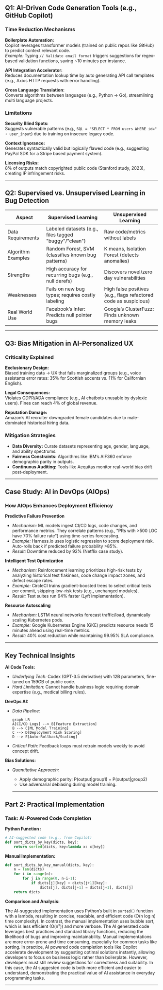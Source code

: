 ## Q1: AI-Driven Code Generation Tools (e.g., GitHub Copilot)

### Time Reduction Mechanisms

**Boilerplate Automation:**  
Copilot leverages transformer models (trained on public repos like GitHub) to predict context relevant code.  
*Example:* Typing `// Validate email format` triggers suggestions for regex-based validation functions, saving ~10 minutes per instance.

**API Integration Accelerator:**  
Reduces documentation lookup time by auto generating API call templates (e.g., Axios HTTP requests with error handling).

**Cross Language Translation:**  
Converts algorithms between languages (e.g., Python → Go), streamlining multi language projects.

### Limitations

**Security Blind Spots:**  
Suggests vulnerable patterns (e.g., `SQL = "SELECT * FROM users WHERE id=" + user_input`) due to training on insecure legacy code.

**Context Ignorance:**  
Generates syntactically valid but logically flawed code (e.g., suggesting PayPal SDK for a Stripe based payment system).

**Licensing Risks:**  
8% of outputs match copyrighted public code (Stanford study, 2023), creating IP infringement risks.

---

## Q2: Supervised vs. Unsupervised Learning in Bug Detection

| Aspect              | Supervised Learning                                    | Unsupervised Learning                        |
|---------------------|-------------------------------------------------------|----------------------------------------------|
| Data Requirements   | Labeled datasets (e.g., files tagged "buggy"/"clean") | Raw code/metrics without labels              |
| Algorithm Examples  | Random Forest, SVM (classifies known bug patterns)    | K means, Isolation Forest (detects anomalies)|
| Strengths           | High accuracy for recurring bugs (e.g., null derefs)  | Discovers novel/zero day vulnerabilities     |
| Weaknesses          | Fails on new bug types; requires costly labeling       | High false positives (e.g., flags refactored code as suspicious) |
| Real World Use      | Facebook’s Infer: Predicts null pointer bugs          | Google’s ClusterFuzz: Finds unknown memory leaks |

---

## Q3: Bias Mitigation in AI-Personalized UX

### Criticality Explained

**Exclusionary Design:**  
Biased training data → UX that fails marginalized groups (e.g., voice assistants error rates: 35% for Scottish accents vs. 11% for Californian English).

**Legal Consequences:**  
Violates GDPR/ADA compliance (e.g., AI chatbots unusable by dyslexic users). Fines can reach 4% of global revenue.

**Reputation Damage:**  
Amazon’s AI recruiter downgraded female candidates due to male-dominated historical hiring data.

### Mitigation Strategies

- **Data Diversity:** Curate datasets representing age, gender, language, and ability spectrums.
- **Fairness Constraints:** Algorithms like IBM’s AIF360 enforce demographic parity in outputs.
- **Continuous Auditing:** Tools like Aequitas monitor real-world bias drift post-deployment.

---

## Case Study: AI in DevOps (AIOps)

### How AIOps Enhances Deployment Efficiency

**Predictive Failure Prevention**  
- *Mechanism:* ML models ingest CI/CD logs, code changes, and performance metrics. They correlate patterns (e.g., "PRs with >500 LOC have 70% failure rate") using time-series forecasting.
- *Example:* Harness.io uses logistic regression to score deployment risk. Auto-rolls back if predicted failure probability >85%.  
- *Result:* Downtime reduced by 92% (Netflix case study).

**Intelligent Test Optimization**  
- *Mechanism:* Reinforcement learning prioritizes high-risk tests by analyzing historical test flakiness, code change impact zones, and defect escape rates.
- *Example:* CircleCI trains gradient-boosted trees to select critical tests per commit, skipping low-risk tests (e.g., unchanged modules).  
- *Result:* Test suites run 64% faster (Lyft implementation).

**Resource Autoscaling**  
- *Mechanism:* LSTM neural networks forecast traffic/load, dynamically scaling Kubernetes pods.
- *Example:* Google Kubernetes Engine (GKE) predicts resource needs 15 minutes ahead using real-time metrics.  
- *Result:* 40% cost reduction while maintaining 99.95% SLA compliance.

---

## Key Technical Insights

**AI Code Tools:**  
- *Underlying Tech:* Codex (GPT-3.5 derivative) with 12B parameters, fine-tuned on 159GB of public code.
- *Hard Limitation:* Cannot handle business logic requiring domain expertise (e.g., medical billing rules).

**DevOps AI:**  
- *Data Pipeline:*  
  ```mermaid
  graph LR
  A[CI/CD Logs] --> B[Feature Extraction]
  B --> C[ML Model Training]
  C --> D[Deployment Risk Scoring]
  D --> E[Auto-Rollback/Scaling]
  ```

- *Critical Path:* Feedback loops must retrain models weekly to avoid concept drift.

**Bias Solutions:**  
- *Quantitative Approach:*  
  - Apply demographic parity: P(output|group1) = P(output|group2)
  - Use adversarial debiasing during model training.

  ---

## Part 2: Practical Implementation

### Task: AI-Powered Code Completion

**Python Function :**
```python
# AI-suggested code (e.g., from Copilot)
def sort_dicts_by_key(dicts, key):
    return sorted(dicts, key=lambda x: x[key])
```

**Manual Implementation:**
```python
def sort_dicts_by_key_manual(dicts, key):
    n = len(dicts)
    for i in range(n):
        for j in range(0, n-i-1):
            if dicts[j][key] > dicts[j+1][key]:
                dicts[j], dicts[j+1] = dicts[j+1], dicts[j]
    return dicts
```

**Comparison and Analysis:**

The AI-suggested implementation uses Python’s built in `sorted()` function with a lambda, resulting in concise, readable, and efficient code (O(n log n) time complexity). In contrast, the manual implementation uses bubble sort, which is less efficient (O(n²)) and more verbose. The AI generated code leverages best practices and standard library functions, reducing the likelihood of bugs and improving maintainability. Manual implementations are more error-prone and time consuming, especially for common tasks like sorting. In practice, AI powered code completion tools like Copilot accelerate development by suggesting optimal solutions instantly, allowing developers to focus on business logic rather than boilerplate. However, developers must still review suggestions for correctness and suitability. In this case, the AI suggested code is both more efficient and easier to understand, demonstrating the practical value of AI assistance in everyday programming tasks.

---